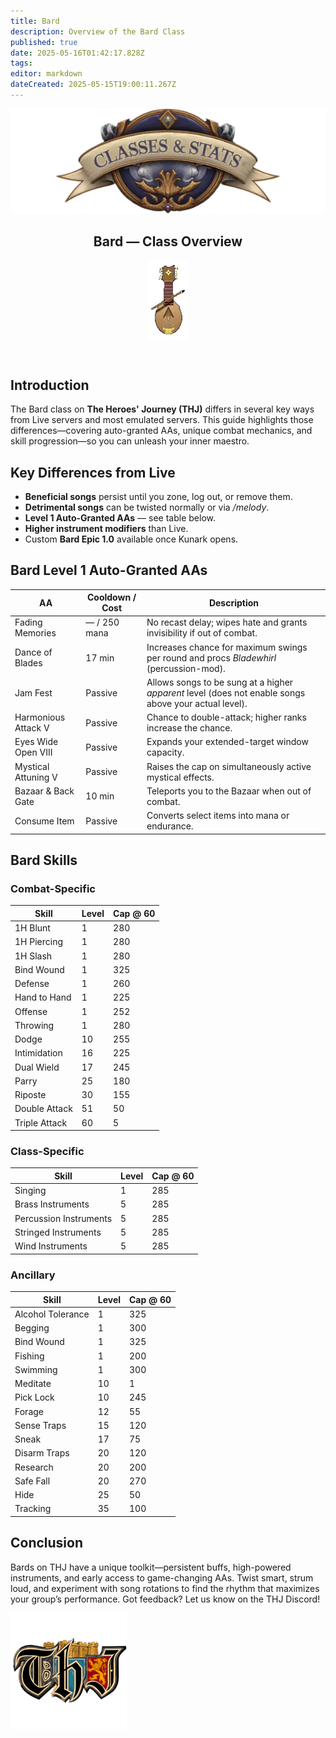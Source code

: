 ```yaml
---
title: Bard
description: Overview of the Bard Class
published: true
date: 2025-05-16T01:42:17.828Z
tags: 
editor: markdown
dateCreated: 2025-05-15T19:00:11.267Z
---
```


<article class="class-wrapper">
  <header class="hero-card">
    <img src="/classes-and-abilities/statsandclasses.webp" alt="Bard Class Banner" class="hero-banner">
    <!-- Title + Flair wrapped together -->
    <div class="title-card">
      <h1 class="hero-title"><span>Bard — Class Overview</span></h1>
      <img src="/bard.gif" alt="Bard Flair" class="class-gif">
    </div>
  </header>
  <section class="intro">
    <h2>Introduction</h2>
    <p>The Bard class on <strong>The Heroes' Journey (THJ)</strong> differs in several key ways from Live servers and most emulated servers. This guide highlights those differences—covering auto-granted AAs, unique combat mechanics, and skill progression—so you can unleash your inner maestro.</p>
  </section>
  <section class="differences">
    <h2>Key Differences from Live</h2>
    <ul>
      <li><strong>Beneficial songs</strong> persist until you zone, log out, or remove them.</li>
      <li><strong>Detrimental songs</strong> can be twisted normally or via <em>/melody</em>.</li>
      <li><strong>Level 1 Auto-Granted AAs</strong> — see table below.</li>
      <li><strong>Higher instrument modifiers</strong> than Live.</li>
      <li>Custom <strong>Bard Epic 1.0</strong> available once Kunark opens.</li>
    </ul>
  </section>

  <section class="abilities">
    <h2>Bard Level 1 Auto-Granted AAs</h2>
    <table class="aa-table">
      <thead>
        <tr><th>AA</th><th>Cooldown / Cost</th><th>Description</th></tr>
      </thead>
      <tbody>
        <tr><td>Fading Memories</td><td>— / 250 mana</td><td>No recast delay; wipes hate and grants invisibility if out of combat.</td></tr>
        <tr><td>Dance of Blades</td><td>17 min</td><td>Increases chance for maximum swings per round and procs <em>Bladewhirl</em> (percussion-mod).</td></tr>
        <tr><td>Jam Fest</td><td>Passive</td><td>Allows songs to be sung at a higher <em>apparent</em> level (does not enable songs above your actual level).</td></tr>
        <tr><td>Harmonious Attack V</td><td>Passive</td><td>Chance to double-attack; higher ranks increase the chance.</td></tr>
        <tr><td>Eyes Wide Open VIII</td><td>Passive</td><td>Expands your extended-target window capacity.</td></tr>
        <tr><td>Mystical Attuning V</td><td>Passive</td><td>Raises the cap on simultaneously active mystical effects.</td></tr>
        <tr><td>Bazaar &amp; Back Gate</td><td>10 min</td><td>Teleports you to the Bazaar when out of combat.</td></tr>
        <tr><td>Consume Item</td><td>Passive</td><td>Converts select items into mana or endurance.</td></tr>
      </tbody>
    </table>
  </section>

  <!-- ======== SKILLS (unchanged) ======== -->
  <section class="skills">
    <h2>Bard Skills</h2>
    <h3>Combat-Specific</h3>
    <table class="skill-table"><thead><tr><th>Skill</th><th>Level</th><th>Cap @ 60</th></tr></thead><tbody><tr><td>1H Blunt</td><td>1</td><td>280</td></tr><tr><td>1H Piercing</td><td>1</td><td>280</td></tr><tr><td>1H Slash</td><td>1</td><td>280</td></tr><tr><td>Bind Wound</td><td>1</td><td>325</td></tr><tr><td>Defense</td><td>1</td><td>260</td></tr><tr><td>Hand to Hand</td><td>1</td><td>225</td></tr><tr><td>Offense</td><td>1</td><td>252</td></tr><tr><td>Throwing</td><td>1</td><td>280</td></tr><tr><td>Dodge</td><td>10</td><td>255</td></tr><tr><td>Intimidation</td><td>16</td><td>225</td></tr><tr><td>Dual Wield</td><td>17</td><td>245</td></tr><tr><td>Parry</td><td>25</td><td>180</td></tr><tr><td>Riposte</td><td>30</td><td>155</td></tr><tr><td>Double Attack</td><td>51</td><td>50</td></tr><tr><td>Triple Attack</td><td>60</td><td>5</td></tr></tbody></table>
    <h3>Class-Specific</h3>
    <table class="skill-table"><thead><tr><th>Skill</th><th>Level</th><th>Cap @ 60</th></tr></thead><tbody><tr><td>Singing</td><td>1</td><td>285</td></tr><tr><td>Brass Instruments</td><td>5</td><td>285</td></tr><tr><td>Percussion Instruments</td><td>5</td><td>285</td></tr><tr><td>Stringed Instruments</td><td>5</td><td>285</td></tr><tr><td>Wind Instruments</td><td>5</td><td>285</td></tr></tbody></table>
    <h3>Ancillary</h3>
    <table class="skill-table"><thead><tr><th>Skill</th><th>Level</th><th>Cap @ 60</th></tr></thead><tbody><tr><td>Alcohol Tolerance</td><td>1</td><td>325</td></tr><tr><td>Begging</td><td>1</td><td>300</td></tr><tr><td>Bind Wound</td><td>1</td><td>325</td></tr><tr><td>Fishing</td><td>1</td><td>200</td></tr><tr><td>Swimming</td><td>1</td><td>300</td></tr><tr><td>Meditate</td><td>10</td><td>1</td></tr><tr><td>Pick Lock</td><td>10</td><td>245</td></tr><tr><td>Forage</td><td>12</td><td>55</td></tr><tr><td>Sense Traps</td><td>15</td><td>120</td></tr><tr><td>Sneak</td><td>17</td><td>75</td></tr><tr><td>Disarm Traps</td><td>20</td><td>120</td></tr><tr><td>Research</td><td>20</td><td>200</td></tr><tr><td>Safe Fall</td><td>20</td><td>270</td></tr><tr><td>Hide</td><td>25</td><td>50</td></tr><tr><td>Tracking</td><td>35</td><td>100</td></tr></tbody></table>
  </section>

  <section class="conclusion">
    <h2>Conclusion</h2>
    <p>Bards on THJ have a unique toolkit—persistent buffs, high-powered instruments, and early access to game-changing AAs. Twist smart, strum loud, and experiment with song rotations to find the rhythm that maximizes your group’s performance. Got feedback? Let us know on the THJ Discord!</p>
  </section>

  <img src="/pagebreak2.webp" alt="Page Break" class="page-break">
</article>
